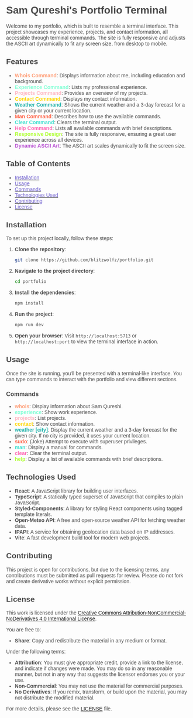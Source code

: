 <div style="font-family: 'Helvetica', Arial, sans-serif; color: #4A4A4A;">

# Sam Qureshi's Portfolio Terminal

Welcome to my portfolio, which is built to resemble a terminal interface. This project showcases my experience, projects, and contact information, all accessible through terminal commands. 
The site is fully responsive and adjusts the ASCII art dynamically to fit any screen size, from desktop to mobile.

## Features

- **<span style="color: #FFA07A;">Whois Command</span>**: Displays information about me, including education and background.
- **<span style="color: #7FFFD4;">Experience Command</span>**: Lists my professional experience.
- **<span style="color: #FFB6C1;">Projects Command</span>**: Provides an overview of my projects.
- **<span style="color: #FFD700;">Contact Command</span>**: Displays my contact information.
- **<span style="color: #20B2AA;">Weather Command</span>**: Shows the current weather and a 3-day forecast for a given city or your current location.
- **<span style="color: #FF6347;">Man Command</span>**: Describes how to use the available commands.
- **<span style="color: #40E0D0;">Clear Command</span>**: Clears the terminal output.
- **<span style="color: #FF69B4;">Help Command</span>**: Lists all available commands with brief descriptions.
- **<span style="color: #ADFF2F;">Responsive Design</span>**: The site is fully responsive, ensuring a great user experience across all devices.
- **<span style="color: #BA55D3;">Dynamic ASCII Art</span>**: The ASCII art scales dynamically to fit the screen size.

## Table of Contents

- [<span style="color: #6A5ACD;">Installation</span>](#installation)
- [<span style="color: #6A5ACD;">Usage</span>](#usage)
- [<span style="color: #6A5ACD;">Commands</span>](#commands)
- [<span style="color: #6A5ACD;">Technologies Used</span>](#technologies-used)
- [<span style="color: #6A5ACD;">Contributing</span>](#contributing)
- [<span style="color: #6A5ACD;">License</span>](#license)

## Installation

To set up this project locally, follow these steps:

1. **Clone the repository**:
    ```bash
    git clone https://github.com/blitzwolfz/portfolio.git
    ```
2. **Navigate to the project directory**:
    ```bash
    cd portfolio
    ```
3. **Install the dependencies**:
    ```bash
    npm install
    ```
4. **Run the project**:
    ```bash
    npm run dev
    ```
5. **Open your browser**:
   Visit `http://localhost:5713` or `http://localhost:port` to view the terminal interface in action.

## Usage

Once the site is running, you'll be presented with a terminal-like interface. You can type commands to interact with the portfolio and view different sections.

### Commands

- **<span style="color: #FFA07A;">whois</span>**: Display information about Sam Qureshi.
- **<span style="color: #7FFFD4;">experience</span>**: Show work experience.
- **<span style="color: #FFB6C1;">projects</span>**: List projects.
- **<span style="color: #FFD700;">contact</span>**: Show contact information.
- **<span style="color: #20B2AA;">weather [city]</span>**: Display the current weather and a 3-day forecast for the given city. If no city is provided, it uses your current location.
- **<span style="color: #FF6347;">sudo</span>**: (Joke) Attempt to execute with superuser privileges.
- **<span style="color: #40E0D0;">man</span>**: Display a manual for commands.
- **<span style="color: #FF69B4;">clear</span>**: Clear the terminal output.
- **<span style="color: #ADFF2F;">help</span>**: Display a list of available commands with brief descriptions.

## Technologies Used

- **React**: A JavaScript library for building user interfaces.
- **TypeScript**: A statically typed superset of JavaScript that compiles to plain JavaScript.
- **Styled-Components**: A library for styling React components using tagged template literals.
- **Open-Meteo API**: A free and open-source weather API for fetching weather data.
- **IPAPI**: A service for obtaining geolocation data based on IP addresses.
- **Vite**: A fast development build tool for modern web projects.

## Contributing

This project is open for contributions, but due to the licensing terms, any contributions must be submitted as pull requests for review. Please do not fork and create derivative works without explicit permission.

## License

This work is licensed under the [Creative Commons Attribution-NonCommercial-NoDerivatives 4.0 International License](https://creativecommons.org/licenses/by-nc-nd/4.0/).

You are free to:

- **Share**: Copy and redistribute the material in any medium or format.

Under the following terms:

- **Attribution**: You must give appropriate credit, provide a link to the license, and indicate if changes were made. You may do so in any reasonable manner, but not in any way that suggests the licensor endorses you or your use.
- **Non-Commercial**: You may not use the material for commercial purposes.
- **No Derivatives**: If you remix, transform, or build upon the material, you may not distribute the modified material.

For more details, please see the [LICENSE](LICENSE) file.

</div>
